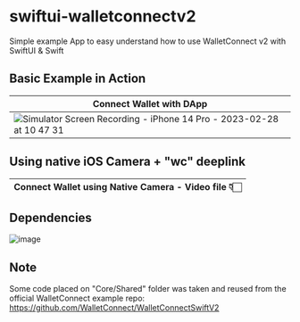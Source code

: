# swiftui-walletconnectv2
Simple example App to easy understand how to use WalletConnect v2 with SwiftUI & Swift

## Basic Example in Action
|Connect Wallet with DApp|
|-|
|![Simulator Screen Recording - iPhone 14 Pro - 2023-02-28 at 10 47 31](https://user-images.githubusercontent.com/103949275/221872856-9e9497b3-84d1-41e7-a879-05eb44eb3816.gif)|

## Using native iOS Camera + "wc" deeplink
|Connect Wallet using Native Camera - Video file 👇🏻|
|-|


## Dependencies
![image](https://user-images.githubusercontent.com/103949275/221872245-02e5378c-0732-463c-8d6b-018301d37de2.png)

## Note
Some code placed on "Core/Shared" folder was taken and reused from the official WalletConnect example repo: https://github.com/WalletConnect/WalletConnectSwiftV2
